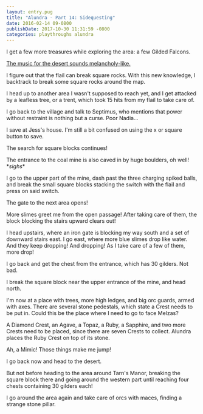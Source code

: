 ```yaml
---
layout: entry.pug
title: "Alundra - Part 14: Sidequesting"
date: 2016-02-14 09-0800
publishDate: 2017-10-30 11:31:59 -0800
categories: playthroughs alundra
---
```


I get a few more treasures while exploring the area: a few Gilded Falcons.

<a href="https://www.youtube.com/watch?v=9C_t3Zi3Gk0">The music for the desert sounds melancholy-like.</a>

I figure out that the flail can break square rocks. With this new knowledge, I backtrack to break some square rocks around the map.

I head up to another area I wasn't supposed to reach yet, and I get attacked by a leafless tree, or a trent, which took 15 hits from my flail to take care of.

I go back to the village and talk to Septimus, who mentions that power without restraint is nothing but a curse. Poor Nadia...

I save at Jess's house. I'm still a bit confused on using the x or square button to save.

The search for square blocks continues!

The entrance to the coal mine is also caved in by huge boulders, oh well! \**sighs*\*

I go to the upper part of the mine, dash past the three charging spiked balls, and break the small square blocks stacking the switch with the flail and press on said switch.

The gate to the next area opens!

More slimes greet me from the open passage! After taking care of them, the block blocking the stairs upward clears out!

I head upstairs, where an iron gate is blocking my way south and a set of downward stairs east. I go east, where more blue slimes drop like water. And they keep dropping! And dropping! As I take care of a few of them, more drop!

I go back and get the chest from the entrance, which has 30 gilders. Not bad.

I break the square block near the upper entrance of the mine, and head north.

I'm now at a place with trees, more high ledges, and big orc guards, armed with axes. There are several stone pedestals, which state a Crest needs to be put in. Could this be the place where I need to go to face Melzas?

A Diamond Crest, an Agave, a Topaz, a Ruby, a Sapphire, and two more Crests need to be placed, since there are seven Crests to collect. Alundra places the Ruby Crest on top of its stone.

Ah, a Mimic! Those things make me jump!

I go back now and head to the desert.

But not before heading to the area around Tarn's Manor, breaking the square block there and going around the western part until reaching four chests containing 30 gilders each!

I go around the area again and take care of orcs with maces, finding a strange stone pillar.
